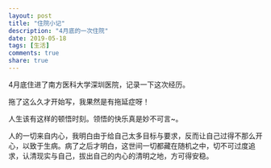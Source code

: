 ```yaml
---
layout: post
title: "住院小记"
description: "4月底的一次住院"
date: 2019-05-18
tags: [生活]
comments: true
share: true
---
```


4月底住进了南方医科大学深圳医院，记录一下这次经历。

拖了这么久才开始写，我果然是有拖延症呀！

人生该有这样的顿悟时刻。领悟的快乐真是妙不可言~。

人的一切来自内心，我明白由于给自己太多目标与要求，反而让自己过得不那么开心，以致于生病。病了之后才明白，这世间一切都藏在随机之中，切不可过度追求，认清现实与自己，拔出自己的内心的清明之地，方可得安稳。